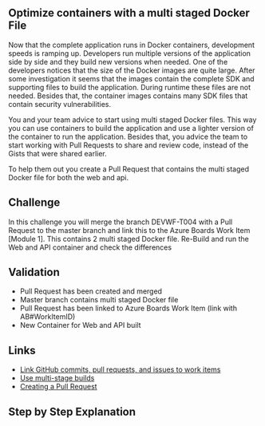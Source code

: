 ## Optimize containers with a multi staged Docker File
Now that the complete application runs in Docker containers, development speeds is ramping up. Developers run multiple versions of the application side by side and they build new versions when needed. One of the developers notices that the size of the Docker images are quite large. After some investigation it seems that the images contain the complete SDK and supporting files to build the application. During runtime these files are not needed. Besides that, the container images contains many SDK files that contain security vulnerabilities. 

You and your team advice to start using multi staged Docker files. This way you can use containers to build the application and use a lighter version of the container to run the application. Besides that, you advice the team to start working with Pull Requests to share and review code, instead of the Gists that were shared earlier.

To help them out you create a Pull Request that contains the multi staged Docker file for both the web and api.

## Challenge
In this challenge you will merge the branch DEVWF-T004 with a Pull Request to the master branch and link this to the Azure Boards Work Item [Module 1]. This contains 2 multi staged Docker file. Re-Build and run the Web and API container and check the differences

## Validation
* Pull Request has been created and merged
* Master branch contains multi staged Docker file
* Pull Request has been linked to Azure Boards Work Item (link with AB#WorkItemID)
* New Container for Web and API built

## Links
* [Link GitHub commits, pull requests, and issues to work items](https://docs.microsoft.com/en-us/azure/devops/boards/github/link-to-from-github?view=azure-devops)
* [Use multi-stage builds](https://docs.docker.com/develop/develop-images/multistage-build/)
* [Creating a Pull Request](https://docs.github.com/en/github/collaborating-with-issues-and-pull-requests/creating-a-pull-request)

## Step by Step Explanation


